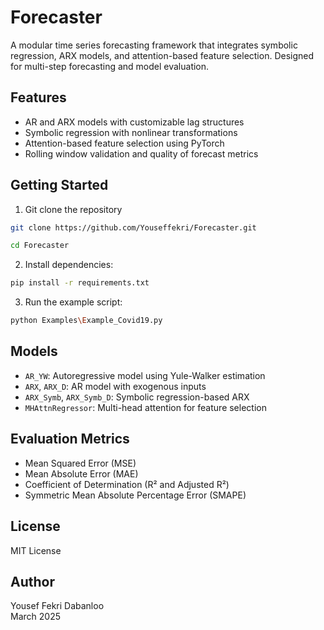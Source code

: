 # Forecaster

A modular time series forecasting framework that integrates symbolic regression, ARX models, and attention-based feature selection. Designed for multi-step forecasting and model evaluation.

## Features

- AR and ARX models with customizable lag structures
- Symbolic regression with nonlinear transformations
- Attention-based feature selection using PyTorch
- Rolling window validation and quality of forecast metrics

## Getting Started

1. Git clone the repository
```bash
git clone https://github.com/Youseffekri/Forecaster.git
```
```bash
cd Forecaster
```


2. Install dependencies:
```bash
pip install -r requirements.txt
```


3. Run the example script:
```bash
python Examples\Example_Covid19.py
```

## Models

- `AR_YW`: Autoregressive model using Yule-Walker estimation
- `ARX`, `ARX_D`: AR model with exogenous inputs
- `ARX_Symb`, `ARX_Symb_D`: Symbolic regression-based ARX
- `MHAttnRegressor`: Multi-head attention for feature selection

## Evaluation Metrics

- Mean Squared Error (MSE)
- Mean Absolute Error (MAE)
- Coefficient of Determination (R² and Adjusted R²)
- Symmetric Mean Absolute Percentage Error (SMAPE)

## License

MIT License

## Author

Yousef Fekri Dabanloo  
March 2025